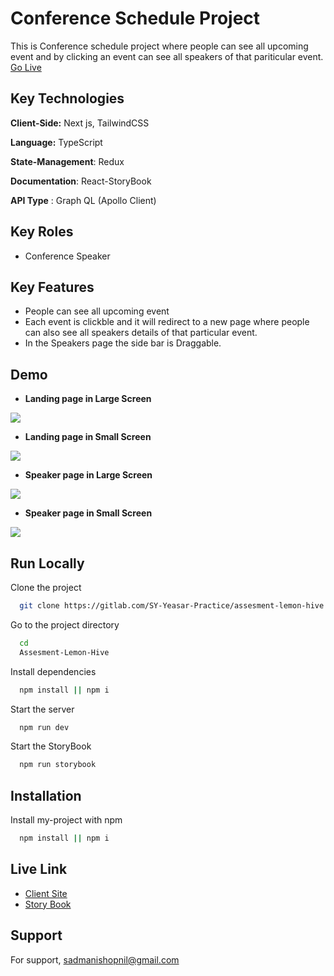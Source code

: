 # Conference Schedule Project

This is Conference schedule project where people can see all upcoming event and by clicking an event can see all speakers of that pariticular event. [Go Live](https://assesment-lemon-hive-c06k0251g-syshopnil.vercel.app/)

## Key Technologies

**Client-Side:** Next js, TailwindCSS

**Language:** TypeScript

**State-Management**: Redux

**Documentation**: React-StoryBook

**API Type** : Graph QL (Apollo Client)

## Key Roles

- Conference Speaker

## Key Features

- People can see all upcoming event 
- Each event is clickble and it will redirect to a new page where people can also see all speakers details of that particular event. 
- In the Speakers page the side bar is Draggable. 
 
## Demo
- **Landing page in Large Screen**
<img src = "/demo/landingPageLG.png"  >

- **Landing page in Small Screen**
<img src = "/demo/landingPageSM.png" >

- **Speaker page in Large Screen**
<img src = "/demo/speakerPageLG.png" >

- **Speaker page in Small Screen**
<img src = "/demo/speakerPageSM.png" >


## Run Locally

Clone the project

```bash
  git clone https://gitlab.com/SY-Yeasar-Practice/assesment-lemon-hive.git
```

Go to the project directory

```bash
  cd 
  Assesment-Lemon-Hive
```

Install dependencies

```bash
  npm install || npm i
```

Start the server

```bash
  npm run dev
```

Start the StoryBook 
```bash
  npm run storybook
```

## Installation

Install my-project with npm

```bash
  npm install || npm i
```
## Live Link

- [Client Site](https://assesment-lemon-hive-c06k0251g-syshopnil.vercel.app/)
- [Story Book](https://assesment-lemon-hive-stiorybook.vercel.app/)


## Support

For support, sadmanishopnil@gmail.com 
